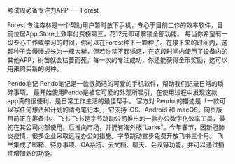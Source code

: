 考试周必备专注力APP——Forest

Forest 专注森林是一个帮助用户暂时放下手机，专心于目前工作的效率软件，目前位居App Store上效率付费榜第三，花12元即可解锁全部功能。
每当你希望有一段专心工作或学习的时间，你可以在Forest种下一颗种子。在接下来的时间内，这颗种子会慢慢成长为一棵大树，但若你禁不起诱惑，在这段时间内使用了设备内的其他APP，树苗就会枯萎而死。每一次的专注成功，你还能获得金币奖励，这可以用来购买新的树种。

Pendo笔记
Pendo笔记是一款很简洁的可爱的手机软件，帮助我们记录日常的琐碎事项。
最开始使用Pendo是被它可爱的外观所吸引，在使用过程中发现这款app真的很便利，是日常工作生活的最佳帮手。
官方对 Pendo 的描述是「一款可以写任何想法和计划的清奇笔记本」，它支持 iOS、Android 和 macOS，网页版目前正在筹备中。
飞书
飞书是字节跳动公司推出的一款办公数字化效率工具，最初在其公司内部使用。后推向市场，并拥有海外版“Larks”。今年春节，因新冠肺炎疫情，很多企业采取远程办公的措施。字节跳动宣步免费开放飞书三个月。
飞书集成了邮箱、待办事项、OA系统、云文档、聊天、会议等功能。并可以通过插件增加新的功能。

